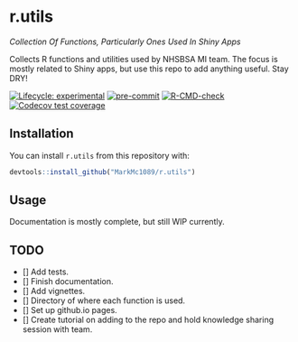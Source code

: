 
# r.utils

_Collection Of Functions, Particularly Ones Used In Shiny Apps_

Collects R functions and utilities used by NHSBSA MI team. The focus is mostly related to Shiny apps, but use this repo to add anything useful. Stay DRY!

<!-- badges: start -->
[![Lifecycle: experimental](https://img.shields.io/badge/lifecycle-experimental-orange.svg)](https://lifecycle.r-lib.org/articles/stages.html#experimental)
[![pre-commit](https://img.shields.io/badge/pre--commit-enabled-brightgreen?logo=pre-commit&logoColor=white)](https://github.com/pre-commit/pre-commit)
[![R-CMD-check](https://github.com/MarkMc1089/r.utils/workflows/R-CMD-check/badge.svg)](https://github.com/MarkMc1089/r.utils/actions)
[![Codecov test coverage](https://codecov.io/gh/MarkMc1089/r.utils/branch/master/graph/badge.svg)](https://codecov.io/gh/MarkMc1089/r.utils?branch=master)
<!-- badges: end -->

## Installation

You can install `r.utils` from this repository with:

``` r
devtools::install_github("MarkMc1089/r.utils")
```

## Usage

Documentation is mostly complete, but still WIP currently.

## TODO

- [] Add tests.
- [] Finish documentation.
- [] Add vignettes.
- [] Directory of where each function is used.
- [] Set up github.io pages.
- [] Create tutorial on adding to the repo and hold knowledge sharing session with team.

